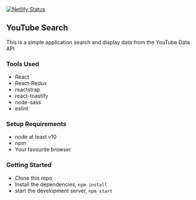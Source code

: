 [![Netlify Status](https://api.netlify.com/api/v1/badges/64c45e71-8b32-4a53-9b5f-7e41258e4f9c/deploy-status)](https://app.netlify.com/sites/emmanuelbeja-youtubesearch/deploys)

## YouTube Search
This is a simple application search and display data from the YouTube Data API

### Tools Used
- React
- React-Redux
- reactstrap
- react-toastify
- node-sass
- eslint

### Setup Requirements
- node at least v10
- npm
- Your favourite browser

### Getting Started
- Clone this repo
- Install the dependencies, `npm install`
- start the development server, `npm start`
